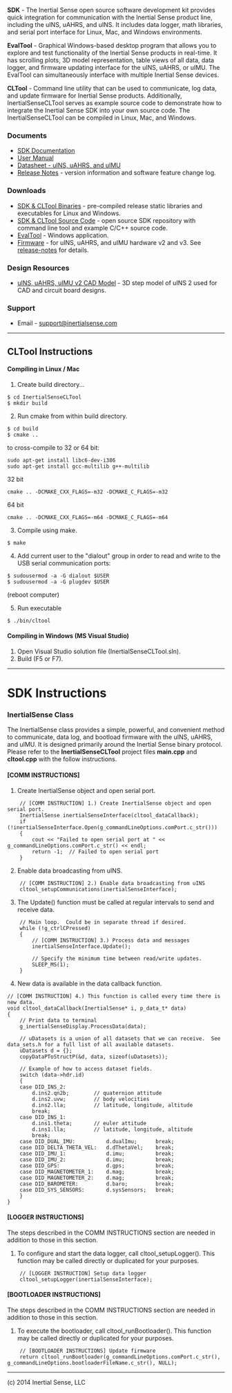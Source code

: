 **SDK** - The Inertial Sense open source software development kit provides quick integration for communication with the Inertial Sense product line, including the uINS, uAHRS, and uINS.  It includes data logger, math libraries, and serial port interface for Linux, Mac, and Windows environments.   

**EvalTool** - Graphical Windows-based desktop program that allows you to explore and test functionality of the Inertial Sense products in real-time.  It has scrolling plots, 3D model representation, table views of all data, data logger, and firmware updating interface for the uINS, uAHRS, or uIMU. The EvalTool can simultaneously interface with multiple Inertial Sense devices.

**CLTool** - Command line utility that can be used to communicate, log data, and update firmware for Inertial Sense products.  Additionally, InertialSenseCLTool serves as example source code to demonstrate how to integrate the Inertial Sense SDK into your own source code.  The InertialSenseCLTool can be compiled in Linux, Mac, and Windows. 

### Documents

 * [SDK Documentation](http://docs.inertialsense.com/html/index.html)
 * [User Manual](https://inertialsense.com/download/uins-datasheet/)
 * [Datasheet - uINS, uAHRS, and uIMU](https://inertialsense.com/download/uins-datasheet/)
 * [Release Notes](https://inertialsense.com/download/release-notes) - version information and software feature change log.

### Downloads

 * [SDK & CLTool Binaries](https://github.com/inertialsense/InertialSenseSDK/releases) - pre-compiled release static libraries and executables for Linux and Windows.
 * [SDK & CLTool Source Code](https://github.com/inertialsense/InertialSenseSDK) - open source SDK repository with command line tool and example C/C++ source code.
 * [EvalTool](https://inertialsense.com/download/eval-tool-installer/) - Windows application.
 * [Firmware](https://inertialsense.com/download/eval-tool-installer/) - for uINS, uAHRS, and uIMU hardware v2 and v3.  See [release-notes](https://inertialsense.com/download/release-notes) for details.

### Design Resources

 * [uINS, uAHRS, uIMU v2 CAD Model](https://inertialsense.com/download/eval-tool-installer/) - 3D step model of uINS 2 used for CAD and circuit board designs.

### Support

 * Email - support@inertialsense.com

************************************************
## CLTool Instructions

#### Compiling in Linux / Mac
1. Create build directory...
~~~~~~~~~~~~~{.c}
$ cd InertialSenseCLTool
$ mkdir build
~~~~~~~~~~~~~

2. Run cmake from within build directory.
~~~~~~~~~~~~~{.c}
$ cd build
$ cmake ..
~~~~~~~~~~~~~
to cross-compile to 32 or 64 bit:
~~~~~~~~~~~~~{.c}
sudo apt-get install libc6-dev-i386
sudo apt-get install gcc-multilib g++-multilib
~~~~~~~~~~~~~
32 bit
~~~~~~~~~~~~~{.c}
cmake .. -DCMAKE_CXX_FLAGS=-m32 -DCMAKE_C_FLAGS=-m32
~~~~~~~~~~~~~
64 bit
~~~~~~~~~~~~~{.c}
cmake .. -DCMAKE_CXX_FLAGS=-m64 -DCMAKE_C_FLAGS=-m64
~~~~~~~~~~~~~

3. Compile using make.
~~~~~~~~~~~~~{.c}
$ make
~~~~~~~~~~~~~

4. Add current user to the "dialout" group in order to read and write to the USB serial communication ports:
~~~~~~~~~~~~~{.c}
$ sudousermod -a -G dialout $USER
$ sudousermod -a -G plugdev $USER
~~~~~~~~~~~~~
(reboot computer)

5. Run executable
~~~~~~~~~~~~~{.c}
$ ./bin/cltool
~~~~~~~~~~~~~

#### Compiling in Windows (MS Visual Studio)
1. Open Visual Studio solution file (InertialSenseCLTool.sln).
2. Build (F5 or F7).


************************************************
# SDK Instructions

### InertialSense Class
The InertialSense class provides a simple, powerful, and convenient method to communicate, data log, and bootload firmware with the uINS, uAHRS, and uIMU.  It is designed primarily around the Inertial Sense binary protocol.  Please refer to the **InertialSenseCLTool** project files **main.cpp** and **cltool.cpp** with the follow instructions.

#### [COMM INSTRUCTIONS]
1. Create InertialSense object and open serial port.
~~~~~~~~~~~~~{.c}
	// [COMM INSTRUCTION] 1.) Create InertialSense object and open serial port. 
	InertialSense inertialSenseInterface(cltool_dataCallback);
	if (!inertialSenseInterface.Open(g_commandLineOptions.comPort.c_str()))
	{	
		cout << "Failed to open serial port at " << g_commandLineOptions.comPort.c_str() << endl;
		return -1;	// Failed to open serial port
	}
~~~~~~~~~~~~~
2. Enable data broadcasting from uINS.
~~~~~~~~~~~~~{.c}
	// [COMM INSTRUCTION] 2.) Enable data broadcasting from uINS
	cltool_setupCommunications(inertialSenseInterface);
~~~~~~~~~~~~~
3. The Update() function must be called at regular intervals to send and receive data. 
~~~~~~~~~~~~~{.c}
	// Main loop.  Could be in separate thread if desired.
	while (!g_ctrlCPressed)
	{
		// [COMM INSTRUCTION] 3.) Process data and messages
		inertialSenseInterface.Update();

		// Specify the minimum time between read/write updates.
		SLEEP_MS(1);
	}
~~~~~~~~~~~~~
4. New data is available in the data callback function.
~~~~~~~~~~~~~{.c}
// [COMM INSTRUCTION] 4.) This function is called every time there is new data.
void cltool_dataCallback(InertialSense* i, p_data_t* data)
{
	// Print data to terminal
	g_inertialSenseDisplay.ProcessData(data);

	// uDatasets is a union of all datasets that we can receive.  See data_sets.h for a full list of all available datasets. 
	uDatasets d = {};
	copyDataPToStructP(&d, data, sizeof(uDatasets));

	// Example of how to access dataset fields.
	switch (data->hdr.id)
	{
	case DID_INS_2:		   
		d.ins2.qn2b;		// quaternion attitude 
		d.ins2.uvw;			// body velocities
		d.ins2.lla;			// latitude, longitude, altitude
		break;
	case DID_INS_1:             
		d.ins1.theta;		// euler attitude
		d.ins1.lla;			// latitude, longitude, altitude
		break;
	case DID_DUAL_IMU:          d.dualImu;      break;
	case DID_DELTA_THETA_VEL:   d.dThetaVel;    break;
	case DID_IMU_1:             d.imu;          break;
	case DID_IMU_2:             d.imu;          break;
	case DID_GPS:               d.gps;          break;
	case DID_MAGNETOMETER_1:    d.mag;          break;
	case DID_MAGNETOMETER_2:    d.mag;          break;
	case DID_BAROMETER:         d.baro;         break;
	case DID_SYS_SENSORS:       d.sysSensors;   break;
	}
}
~~~~~~~~~~~~~

#### [LOGGER INSTRUCTIONS]
The steps described in the COMM INSTRUCTIONS section are needed in addition to those in this section.
1. To configure and start the data logger, call cltool_setupLogger().  This function may be called directly or duplicated for your purposes.
~~~~~~~~~~~~~{.c}
	// [LOGGER INSTRUCTION] Setup data logger
	cltool_setupLogger(inertialSenseInterface);
~~~~~~~~~~~~~

#### [BOOTLOADER INSTRUCTIONS]
The steps described in the COMM INSTRUCTIONS section are needed in addition to those in this section.
1. To execute the bootloader, call cltool_runBootloader().  This function may be called directly or duplicated for your purposes.
~~~~~~~~~~~~~{.c}
	// [BOOTLOADER INSTRUCTIONS] Update firmware
	return cltool_runBootloader(g_commandLineOptions.comPort.c_str(), g_commandLineOptions.bootloaderFileName.c_str(), NULL);
~~~~~~~~~~~~~


************************************************
(c) 2014 Inertial Sense, LLC

